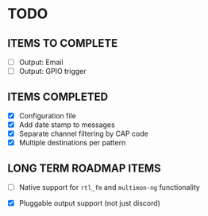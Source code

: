 # TODO

## ITEMS TO COMPLETE

- [ ] Output: Email
- [ ] Output: GPIO trigger

## ITEMS COMPLETED

- [X] Configuration file
- [X] Add date stamp to messages
- [X] Separate channel filtering by CAP code
- [X] Multiple destinations per pattern

## LONG TERM ROADMAP ITEMS

- [ ] Native support for `rtl_fm` and `multimon-ng` functionality
- [X] Pluggable output support (not just discord)

